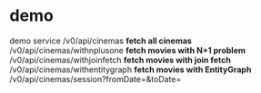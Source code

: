 # demo
demo service
/v0/api/cinemas <b>fetch all cinemas</b> <br/>
/v0/api/cinemas/withnplusone <b>fetch movies with N+1 problem</b> <br/>
/v0/api/cinemas/withjoinfetch <b>fetch movies with join fetch</b> <br/>
/v0/api/cinemas/withentitygraph <b>fetch movies with EntityGraph</b> <br/>
/v0/api/cinemas/session?fromDate=&toDate=
